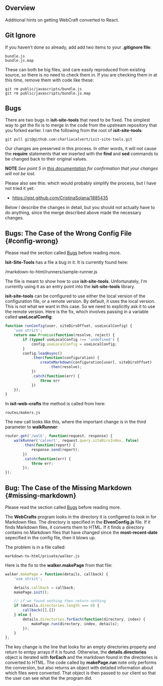 ## Overview

Additional hints on getting WebCraft converted to React.

## Git Ignore

If you haven't done so already, add add two items to your **.gitignore file**:

```nohighlighting
bundle.js
bundle.js.map
```

These can both be big files, and care easily reproduced from existing source, so there is no need to check them in. If you are checking them in at this time, remove them with code like these:

```nohighlighting
git rm public/javascripts/bundle.js
git rm public/javascripts/bundle.js.map
```

## Bugs

There are two bugs in **isit-site-tools** that need to be fixed. The simplest way to get the fix is to merge in the code from the upstream repository that you forked earlier. I ran the following from the root of **isit-site-tools**:

    git pull git@github.com:charliecalvert/isit-site-tools.git

Our changes are preserved in this process. In other words, it will not cause the **require** statements that we inserted with the **find** and **sed** commands to be changed back to their original values.

**NOTE** _See point 5 in [this documentation][sync] for confirmation that your changes will not be lost._

Please also see this: which would probably simplify the process, but I have not tried it yet:

- <https://gist.github.com/CristinaSolana/1885435>

Below I describe the changes in detail, but you should not actually have to do anything, since the merge described above made the necessary changes.

## Bugs: The Case of the Wrong Config File {#config-wrong}

Please read the section called [Bugs](#bugs) before reading more.

**Isit-Site-Tools** has a file a bug in it. It is currently found here:

  /markdown-to-html/runners/sample-runner.js

The file is meant to show how to use **isit-site-tools**. Unfortunately, I'm currently using it as an entry point into the **isit-site-tools** library.

**isit-site-tools** can be configured to use either the local version of the configuration file, or a remote version. By default, it uses the local version. This is not what we want in this case. So we need to explicitly ask it to use the remote version. Here is the fix, which involves passing in a variable called **useLocalConfig**:

```javascript
function runConfig(user, siteDirsOffset, useLocalConfig) {
    'use strict';
    return new Promise(function(resolve, reject) {
        if (typeof useLocalConfig !== 'undefined') {
            config.useLocalConfig = useLocalConfig;
        }
        config.loadAsync()
            .then(function(configuration) {
                createMarkdown(configuration[user], siteDirsOffset)
                    .then(resolve);
            })
            .catch(function(err) {
                throw err
            })
    });
}
```

In **isit-web-crafts** the method is called from here:

    routes/makers.js

The new call looks like this, where the important change is in the third parameter to **walkRunner**:

```javascript
router.get('/walk', function(request, response) {    
    walkRunner('calvert', request.query.siteDirsIndex, false)
        .then(function(report) {
            response.send(report);
        })
        .catch(function(err) {
            throw err;
        });
});
```

## Bug: The Case of the Missing Markdown {#missing-markdown}

Please read the section called [Bugs](#bugs) before reading more.

The **WebCrafts** program looks in the directory it is configered to look in for Markdown files. The directory is specified in the **ElvenConfig.js** file. If it finds Markdown files, it converts them to HTML. If it finds a directory contains no Markdown files that have changed since the **most-recent-date** sepecified in the config file, then it blows up.

The problem is in a file called:

    markdown-to-html/private/walker.js

Here is the fix to the **walker.makePage** from that file:

```javascript
walker.makePage = function(details, callback) {
    'use strict';

    details.callback = callback;
    makePage.init();

    // if we found nothing then return nothing
    if (details.directories.length === 0) {
        callback([],[])
    } else {
        details.directories.forEach(function(directory, index) {
            makePage.run(directory, index, details);
        });
    }
};
```

The key change is the line that looks for an empty directories property and return to emtpy arrays if it is found. Otherwise, the **details.directories** object is iterated with **forEach** and the markdown found in the directories is converted to HTML. The code called by **makePage.run** note only performs the conversion, but also returns an object with detailed information about which files were converted. That object is then passed to our client so that the user can see what the the program did.

[sync]: https://help.github.com/articles/syncing-a-fork/
